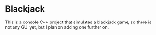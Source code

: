 # Blackjack

This is a console C++ project that simulates a blackjack game, so there is not any GUI yet, but I plan on adding one further on.
